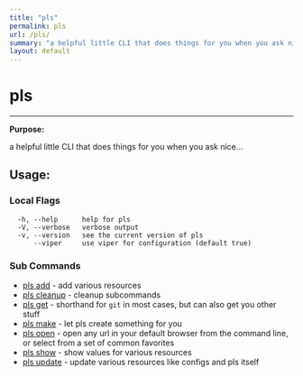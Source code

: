 ```yaml
---
title: "pls"
permalink: pls
url: /pls/
summary: "a helpful little CLI that does things for you when you ask nice..."
layout: default
---
```

# pls 

---
**Purpose:**

a helpful little CLI that does things for you when you ask nice...

## Usage:

### Local Flags

```
  -h, --help      help for pls
  -V, --verbose   verbose output
  -v, --version   see the current version of pls
      --viper     use viper for configuration (default true)
```

### Sub Commands

* [pls add](/pls_add/)	 - add various resources
* [pls cleanup](/pls_cleanup/)	 - cleanup subcommands
* [pls get](/pls_get/)	 - shorthand for `git` in most cases, but can also get you other stuff
* [pls make](/pls_make/)	 - let pls create something for you
* [pls open](/pls_open/)	 - open any url in your default browser from the command line, or select from a set of common favorites
* [pls show](/pls_show/)	 - show values for various resources
* [pls update](/pls_update/)	 - update various resources like configs and pls itself

